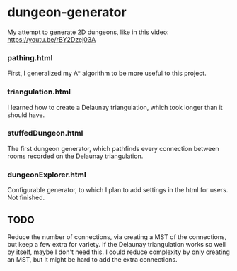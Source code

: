 # dungeon-generator
My attempt to generate 2D dungeons, like in this video: https://youtu.be/rBY2Dzej03A

### pathing.html
First, I generalized my A* algorithm to be more useful to this project.

### triangulation.html
I learned how to create a Delaunay triangulation, which took longer than it should have.

### stuffedDungeon.html
The first dungeon generator, which pathfinds every connection between rooms recorded on the Delaunay triangulation.

### dungeonExplorer.html
Configurable generator, to which I plan to add settings in the html for users. Not finished.

## TODO
Reduce the number of connections, via creating a MST of the connections, but keep a few extra for variety. If the Delaunay triangulation works so well by itself, maybe I don't need this. I could reduce complexity by only creating an MST, but it might be hard to add the extra connections.
